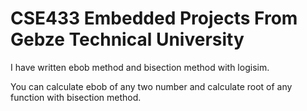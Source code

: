 # CSE433 Embedded Projects From Gebze Technical University

I have written ebob method and bisection method with logisim.

You can calculate ebob of any two number and calculate root of any function with bisection method.
